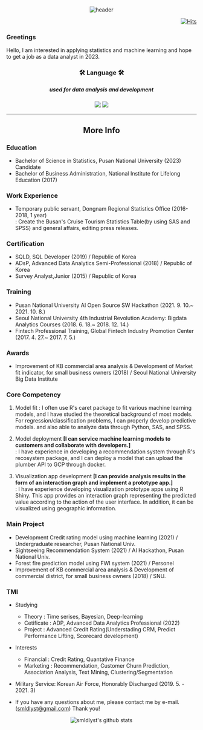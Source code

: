 <br>

<div align = center>
  
![header](https://capsule-render.vercel.app/api?type=soft&color=auto&height=150&section=header&text=smldlyst&fontSize=70&animation=twinkling)

</div>

<div align=right>
  
[![Hits](https://hits.seeyoufarm.com/api/count/incr/badge.svg?url=https%3A%2F%2Fgithub.com%2Fsmldlyst%2F&count_bg=%2379C83D&title_bg=%23555555&icon=&icon_color=%23E7E7E7&title=hits&edge_flat=false)](https://github.com/smldlyst)

</div>


### Greetings
Hello, I am interested in applying statistics and machine learning and hope to get a job as a data analyst in 2023.

<div align = center>
  <h3> 🛠 Language 🛠 </h3>
  <h5> used for data analysis and development  </h5>
  
<img src="https://img.shields.io/badge/R-276DC3?style=flat-square&logo=R&logoColor=blue"/></a>
<img src="https://img.shields.io/badge/Python-3776AB?style=flat-square&logo=Python&logoColor=yellow"/></a>

</div>


<hr>
<h2 align="center"> More Info </h2>
</hr>

### Education
- Bachelor of Science in Statistics, Pusan National University (2023) Candidate
- Bachelor of Business Administration, National Institute for Lifelong Education (2017)

### Work Experience
- Temporary public servant, Dongnam Regional Statistics Office (2016-2018, 1 year)  
: Create the Busan's Cruise Tourism Statistics Table(by using SAS and SPSS) and general affairs, editing press releases.

### Certification
 - SQLD, SQL Developer (2019) / Republic of Korea  
 - ADsP, Advanced Data Analytics Semi-Professional (2018) / Republic of Korea  
 - Survey Analyst,Junior (2015) / Republic of Korea

### Training
- Pusan National University AI Open Source SW Hackathon (2021. 9. 10.~ 2021. 10. 8.)
- Seoul National University 4th Industrial Revolution Academy: Bigdata Analytics Courses (2018. 6. 18.~ 2018. 12. 14.)
- Fintech Professional Training, Global Fintech Industry Promotion Center (2017. 4. 27.~ 2017. 7. 5.) 

### Awards
- Improvement of KB commercial area analysis & Development of Market fit indicator, for small business owners (2018) / Seoul National University Big Data Institute

### Core Competency
1. Model fit
 : I often use R's caret package to fit various machine learning models, and I have studied the theoretical background of most models. For regression/classification problems, I can properly develop predictive models. and also able to analyze data through Python, SAS, and SPSS.

1. Model deployment **[I can service machine learning models to customers and collaborate with developers.]**  
 : I have experience in developing a recommendation system through R's recosystem package, and I can deploy a model that can upload the plumber API to GCP through docker. 

1. Visualization app development **[I can provide analysis results in the form of an interaction graph and implement a prototype app.]**  
 : I have experience developing visualization prototype apps using R Shiny. This app provides an interaction graph representing the predicted value according to the action of the user interface. In addition, it can be visualized using geographic information.

### Main Project
- Development Credit rating model using machine learning (2021) / Undergraduate researcher, Pusan National Univ.
- Sightseeing Recommendation System (2021) / AI Hackathon, Pusan National Univ.
- Forest fire prediction model using FWI system (2021) / Personel
- Improvement of KB commercial area analysis & Development of commercial district, for small business owners (2018) / SNU.


### TMI
- Studying  
  + Theory : Time serises, Bayesian, Deep-learning
  + Cetificate : ADP, Advanced Data Analytics Professional (2022)
  + Project : Advanced Credit Rating(Understading CRM, Predict Performance Lifting, Scorecard development)

- Interests
  + Financial : Credit Rating, Quantative Finance
  + Marketing : Recommendation, Customer Churn Prediction, Association Analysis, Text Mining, Clustering/Segmentation  

- Military Service: Korean Air Force, Honorably Discharged (2019. 5. - 2021. 3)

- If you have any questions about me, please contact me by e-mail. (smldlyst@gmail.com) Thank you!

<div align = center>

  ![smldlyst's github stats](https://github-readme-stats.vercel.app/api?username=smldlyst&show_icons=true)

</div>
